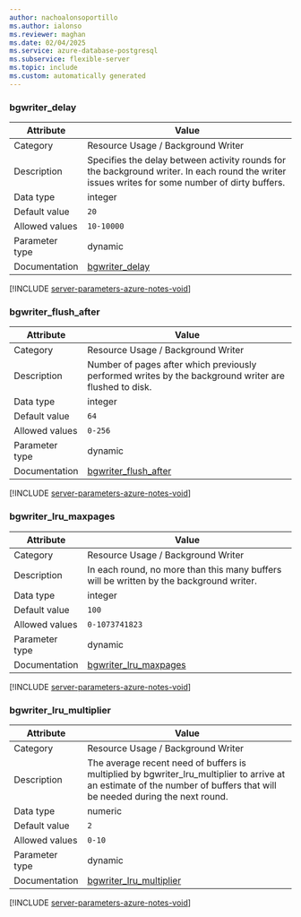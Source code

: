 ```yaml
---
author: nachoalonsoportillo
ms.author: ialonso
ms.reviewer: maghan
ms.date: 02/04/2025
ms.service: azure-database-postgresql
ms.subservice: flexible-server
ms.topic: include
ms.custom: automatically generated
---
```

### bgwriter_delay

| Attribute | Value |
| --- | --- |
| Category | Resource Usage / Background Writer |
| Description | Specifies the delay between activity rounds for the background writer. In each round the writer issues writes for some number of dirty buffers. |
| Data type | integer |
| Default value | `20` |
| Allowed values | `10-10000` |
| Parameter type | dynamic |
| Documentation | [bgwriter_delay](https://www.postgresql.org/docs/17/runtime-config-resource.html#GUC-BGWRITER-DELAY) |


[!INCLUDE [server-parameters-azure-notes-void](./server-parameters-azure-notes-void.md)]



### bgwriter_flush_after

| Attribute | Value |
| --- | --- |
| Category | Resource Usage / Background Writer |
| Description | Number of pages after which previously performed writes by the background writer are flushed to disk. |
| Data type | integer |
| Default value | `64` |
| Allowed values | `0-256` |
| Parameter type | dynamic |
| Documentation | [bgwriter_flush_after](https://www.postgresql.org/docs/17/runtime-config-resource.html#GUC-BGWRITER-FLUSH-AFTER) |


[!INCLUDE [server-parameters-azure-notes-void](./server-parameters-azure-notes-void.md)]



### bgwriter_lru_maxpages

| Attribute | Value |
| --- | --- |
| Category | Resource Usage / Background Writer |
| Description | In each round, no more than this many buffers will be written by the background writer. |
| Data type | integer |
| Default value | `100` |
| Allowed values | `0-1073741823` |
| Parameter type | dynamic |
| Documentation | [bgwriter_lru_maxpages](https://www.postgresql.org/docs/17/runtime-config-resource.html#GUC-BGWRITER-LRU-MAXPAGES) |


[!INCLUDE [server-parameters-azure-notes-void](./server-parameters-azure-notes-void.md)]



### bgwriter_lru_multiplier

| Attribute | Value |
| --- | --- |
| Category | Resource Usage / Background Writer |
| Description | The average recent need of buffers is multiplied by bgwriter_lru_multiplier to arrive at an estimate of the number of buffers that will be needed during the next round. |
| Data type | numeric |
| Default value | `2` |
| Allowed values | `0-10` |
| Parameter type | dynamic |
| Documentation | [bgwriter_lru_multiplier](https://www.postgresql.org/docs/17/runtime-config-resource.html#GUC-BGWRITER-LRU-MULTIPLIER) |


[!INCLUDE [server-parameters-azure-notes-void](./server-parameters-azure-notes-void.md)]



